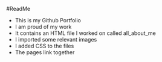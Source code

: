 #ReadMe  

* This is my Github Portfolio
* I am proud of my work
* It contains an HTML file I worked on called all_about_me
* I imported some relevant images
* I added CSS to the files
* The pages link together
